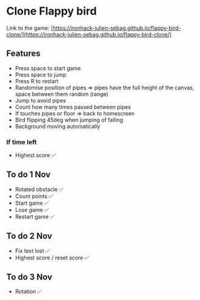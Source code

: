 # Clone Flappy bird

Link to the game: [https://ironhack-julien-sebag.github.io/flappy-bird-clone/](https://ironhack-julien-sebag.github.io/flappy-bird-clone/)

## Features

- Press space to start game
- Press space to jump
- Press R to restart
- Randomise position of pipes => pipes have the full height of the canvas, space between them random (range)
- Jump to avoid pipes
- Count how many times passed between pipes
- If touches pipes or floor => back to homescreen
- Bird flipping 45deg when jumping of falling
- Background moving automatically

### If time left

- Highest score ✅

## To do 1 Nov

- Rotated obstacle ✅
- Count points ✅
- Start game ✅
- Lose game ✅
- Restart game ✅

## To do 2 Nov

- Fix text lost ✅
- Highest score / reset score ✅

## To do 3 Nov

- Rotation ✅